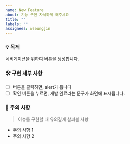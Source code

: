```yaml
---
name: New Feature
about: 기능 구현 자세하게 해주세요
title: ""
labels: ""
assignees: wseungjin
---
```


### 💡 목적

네비게이션을 위하여 버튼을 생성합니다.

### 🛠 구현 세부 사항

- [ ] 버튼을 클릭하면, alert가 뜹니다
- [ ] 확인 버튼을 누르면, 개발 완료라는 문구가 화면에 표시됩니다.

### 🚧 주의 사항

> 이슈를 구현할 때 유의깊게 살펴볼 사항

- 주의 사항 1
- 주의 사항 2
